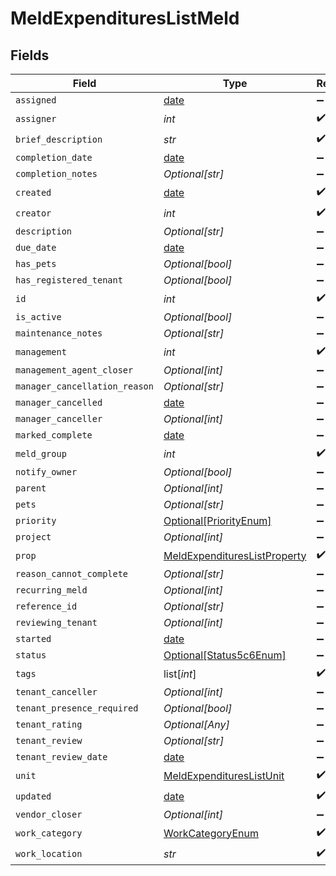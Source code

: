 # MeldExpendituresListMeld


## Fields

| Field                                                                               | Type                                                                                | Required                                                                            | Description                                                                         |
| ----------------------------------------------------------------------------------- | ----------------------------------------------------------------------------------- | ----------------------------------------------------------------------------------- | ----------------------------------------------------------------------------------- |
| `assigned`                                                                          | [date](https://docs.python.org/3/library/datetime.html#date-objects)                | :heavy_minus_sign:                                                                  | N/A                                                                                 |
| `assigner`                                                                          | *int*                                                                               | :heavy_check_mark:                                                                  | N/A                                                                                 |
| `brief_description`                                                                 | *str*                                                                               | :heavy_check_mark:                                                                  | N/A                                                                                 |
| `completion_date`                                                                   | [date](https://docs.python.org/3/library/datetime.html#date-objects)                | :heavy_minus_sign:                                                                  | N/A                                                                                 |
| `completion_notes`                                                                  | *Optional[str]*                                                                     | :heavy_minus_sign:                                                                  | N/A                                                                                 |
| `created`                                                                           | [date](https://docs.python.org/3/library/datetime.html#date-objects)                | :heavy_check_mark:                                                                  | N/A                                                                                 |
| `creator`                                                                           | *int*                                                                               | :heavy_check_mark:                                                                  | N/A                                                                                 |
| `description`                                                                       | *Optional[str]*                                                                     | :heavy_minus_sign:                                                                  | N/A                                                                                 |
| `due_date`                                                                          | [date](https://docs.python.org/3/library/datetime.html#date-objects)                | :heavy_minus_sign:                                                                  | N/A                                                                                 |
| `has_pets`                                                                          | *Optional[bool]*                                                                    | :heavy_minus_sign:                                                                  | N/A                                                                                 |
| `has_registered_tenant`                                                             | *Optional[bool]*                                                                    | :heavy_minus_sign:                                                                  | N/A                                                                                 |
| `id`                                                                                | *int*                                                                               | :heavy_check_mark:                                                                  | N/A                                                                                 |
| `is_active`                                                                         | *Optional[bool]*                                                                    | :heavy_minus_sign:                                                                  | N/A                                                                                 |
| `maintenance_notes`                                                                 | *Optional[str]*                                                                     | :heavy_minus_sign:                                                                  | N/A                                                                                 |
| `management`                                                                        | *int*                                                                               | :heavy_check_mark:                                                                  | N/A                                                                                 |
| `management_agent_closer`                                                           | *Optional[int]*                                                                     | :heavy_minus_sign:                                                                  | N/A                                                                                 |
| `manager_cancellation_reason`                                                       | *Optional[str]*                                                                     | :heavy_minus_sign:                                                                  | N/A                                                                                 |
| `manager_cancelled`                                                                 | [date](https://docs.python.org/3/library/datetime.html#date-objects)                | :heavy_minus_sign:                                                                  | N/A                                                                                 |
| `manager_canceller`                                                                 | *Optional[int]*                                                                     | :heavy_minus_sign:                                                                  | N/A                                                                                 |
| `marked_complete`                                                                   | [date](https://docs.python.org/3/library/datetime.html#date-objects)                | :heavy_minus_sign:                                                                  | N/A                                                                                 |
| `meld_group`                                                                        | *int*                                                                               | :heavy_check_mark:                                                                  | N/A                                                                                 |
| `notify_owner`                                                                      | *Optional[bool]*                                                                    | :heavy_minus_sign:                                                                  | N/A                                                                                 |
| `parent`                                                                            | *Optional[int]*                                                                     | :heavy_minus_sign:                                                                  | N/A                                                                                 |
| `pets`                                                                              | *Optional[str]*                                                                     | :heavy_minus_sign:                                                                  | N/A                                                                                 |
| `priority`                                                                          | [Optional[PriorityEnum]](../../models/shared/priorityenum.md)                       | :heavy_minus_sign:                                                                  | N/A                                                                                 |
| `project`                                                                           | *Optional[int]*                                                                     | :heavy_minus_sign:                                                                  | N/A                                                                                 |
| `prop`                                                                              | [MeldExpendituresListProperty](../../models/shared/meldexpenditureslistproperty.md) | :heavy_check_mark:                                                                  | N/A                                                                                 |
| `reason_cannot_complete`                                                            | *Optional[str]*                                                                     | :heavy_minus_sign:                                                                  | N/A                                                                                 |
| `recurring_meld`                                                                    | *Optional[int]*                                                                     | :heavy_minus_sign:                                                                  | N/A                                                                                 |
| `reference_id`                                                                      | *Optional[str]*                                                                     | :heavy_minus_sign:                                                                  | N/A                                                                                 |
| `reviewing_tenant`                                                                  | *Optional[int]*                                                                     | :heavy_minus_sign:                                                                  | N/A                                                                                 |
| `started`                                                                           | [date](https://docs.python.org/3/library/datetime.html#date-objects)                | :heavy_minus_sign:                                                                  | N/A                                                                                 |
| `status`                                                                            | [Optional[Status5c6Enum]](../../models/shared/status5c6enum.md)                     | :heavy_minus_sign:                                                                  | N/A                                                                                 |
| `tags`                                                                              | list[*int*]                                                                         | :heavy_check_mark:                                                                  | N/A                                                                                 |
| `tenant_canceller`                                                                  | *Optional[int]*                                                                     | :heavy_minus_sign:                                                                  | N/A                                                                                 |
| `tenant_presence_required`                                                          | *Optional[bool]*                                                                    | :heavy_minus_sign:                                                                  | N/A                                                                                 |
| `tenant_rating`                                                                     | *Optional[Any]*                                                                     | :heavy_minus_sign:                                                                  | N/A                                                                                 |
| `tenant_review`                                                                     | *Optional[str]*                                                                     | :heavy_minus_sign:                                                                  | N/A                                                                                 |
| `tenant_review_date`                                                                | [date](https://docs.python.org/3/library/datetime.html#date-objects)                | :heavy_minus_sign:                                                                  | N/A                                                                                 |
| `unit`                                                                              | [MeldExpendituresListUnit](../../models/shared/meldexpenditureslistunit.md)         | :heavy_check_mark:                                                                  | N/A                                                                                 |
| `updated`                                                                           | [date](https://docs.python.org/3/library/datetime.html#date-objects)                | :heavy_check_mark:                                                                  | N/A                                                                                 |
| `vendor_closer`                                                                     | *Optional[int]*                                                                     | :heavy_minus_sign:                                                                  | N/A                                                                                 |
| `work_category`                                                                     | [WorkCategoryEnum](../../models/shared/workcategoryenum.md)                         | :heavy_check_mark:                                                                  | N/A                                                                                 |
| `work_location`                                                                     | *str*                                                                               | :heavy_check_mark:                                                                  | N/A                                                                                 |
